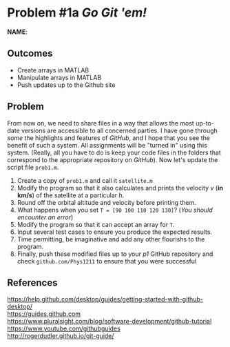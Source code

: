 Problem \#1a *Go Git 'em!* 
=======================

**NAME**:

Outcomes 
--------

-   Create arrays in MATLAB
-   Manipulate arrays in MATLAB
-   Push updates up to the Github site

Problem 
-------

From now on, we need to share files in a way that allows the most
up-to-date versions are accessible to all concerned parties. I have gone
through *some* the highlights and features of *GitHub*, and I hope that you
see the benefit of such a system. All assignments will be "turned in"
using this system. (Really, all you have to do is keep your code files
in the folders that correspond to the appropriate repository on *GitHub*).
Now let's update the script file `prob1.m`. 

1.  Create a copy of `prob1.m` and call it `satellite.m`
1.  Modify the program so that it also calculates and prints the
        velocity *v* (**in km/s**) of the satellite at a particular *h*.
1. Round off the orbital altitude and velocity before printing them.
1. What happens when you set `T = [90 100 110 120 130]`? (*You should encounter an error*)
1. Modify the program so that it can accept an array for `T`.
1. Input several test cases to ensure you produce the expected results.
1. Time permitting, be imaginative and add any other flourishs to the program.
1. Finally, push these modified files up to your *p1* GitHub repository and
    check `github.com/Phys1211` to ensure that you were successful

References 
----------

<https://help.github.com/desktop/guides/getting-started-with-github-desktop/>\
<https://guides.github.com>\
<https://www.pluralsight.com/blog/software-development/github-tutorial>\
<https://www.youtube.com/githubguides>\
<http://rogerdudler.github.io/git-guide/>
